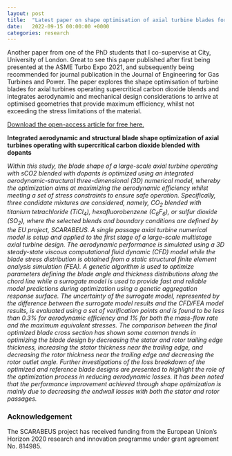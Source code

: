 ```yaml
---
layout: post
title:  "Latest paper on shape optimisation of axial turbine blades for supercritical carbon dioxide blends "
date:   2022-09-15 00:00:00 +0000
categories: research
---
```

Another paper from one of the PhD students that I co-supervise at City, University of London. Great to see this paper published after first being presented at the ASME Turbo Expo 2021, and subsequently being recommended for journal publication in the Journal of Engineering for Gas Turbines and Power. The paper explores the shape optimisation of turbine blades for axial turbines operating supercritical carbon dioxide blends and integrates aerodynamic and mechanical design considerations to arrive at optimised geometries that provide maximum efficiency, whilst not exceeding the stress limitations of the material.

[Download the open-access article for free here.](https://doi.org/10.1115/1.4055232)

**Integrated aerodynamic and structural blade shape optimization of axial turbines operating with supercritical carbon dioxide blended with dopants**

*Within this study, the blade shape of a large-scale axial turbine operating with sCO2 blended with dopants is optimized using an integrated aerodynamic-structural three-dimensional (3D) numerical model, whereby the optimization aims at maximizing the aerodynamic efficiency whilst meeting a set of stress constraints to ensure safe operation. Specifically, three candidate mixtures are considered, namely, CO<sub>2</sub> blended with titanium tetrachloride (TiCl<sub>4</sub>), hexafluorobenzene (C<sub>6</sub>F<sub>6</sub>), or sulfur dioxide (SO<sub>2</sub>), where the selected blends and boundary conditions are defined by the EU project, SCARABEUS. A single passage axial turbine numerical model is setup and applied to the first stage of a large-scale multistage axial turbine design. The aerodynamic performance is simulated using a 3D steady-state viscous computational fluid dynamic (CFD) model while the blade stress distribution is obtained from a static structural finite element analysis simulation (FEA). A genetic algorithm is used to optimize parameters defining the blade angle and thickness distributions along the chord line while a surrogate model is used to provide fast and reliable model predictions during optimization using a genetic aggregation response surface. The uncertainty of the surrogate model, represented by the difference between the surrogate model results and the CFD/FEA model results, is evaluated using a set of verification points and is found to be less than 0.3% for aerodynamic efficiency and 1% for both the mass-flow rate and the maximum equivalent stresses. The comparison between the final optimized blade cross section has shown some common trends in optimizing the blade design by decreasing the stator and rotor trailing edge thickness, increasing the stator thickness near the trailing edge, and decreasing the rotor thickness near the trailing edge and decreasing the rotor outlet angle. Further investigations of the loss breakdown of the optimized and reference blade designs are presented to highlight the role of the optimization process in reducing aerodynamic losses. It has been noted that the performance improvement achieved through shape optimization is mainly due to decreasing the endwall losses with both the stator and rotor passages.*

### Acknowledgement 
The SCARABEUS project has received funding from the European Union’s Horizon 2020 research and innovation programme under grant agreement No. 814985.
